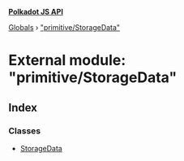 **[Polkadot JS API](../README.md)**

[Globals](../globals.md) › [&quot;primitive/StorageData&quot;](_primitive_storagedata_.md)

# External module: "primitive/StorageData"

## Index

### Classes

* [StorageData](../classes/_primitive_storagedata_.storagedata.md)